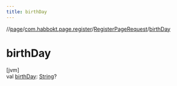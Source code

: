 ```yaml
---
title: birthDay
---
```

//[page](../../../index.html)/[com.habbokt.page.register](../index.html)/[RegisterPageRequest](index.html)/[birthDay](birth-day.html)



# birthDay



[jvm]\
val [birthDay](birth-day.html): [String](https://kotlinlang.org/api/latest/jvm/stdlib/kotlin/-string/index.html)?




